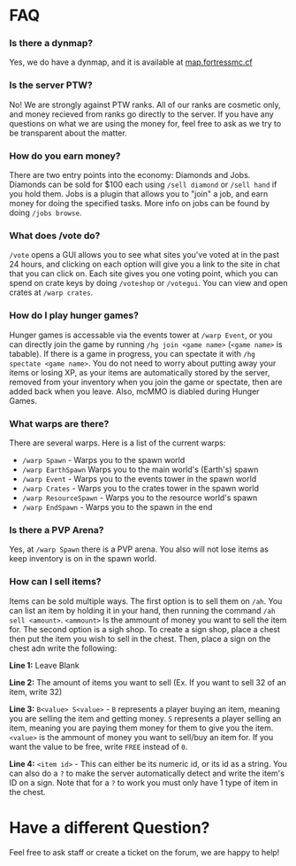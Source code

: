 # FAQ

### Is there a dynmap?

Yes, we do have a dynmap, and it is available at [map.fortressmc.cf](https://map.fortressmc.cf/)

### Is the server PTW?

No! We are strongly against PTW ranks. All of our ranks are cosmetic only, and money recieved from ranks go directly to the server. If you have any questions on what we are using the money for, feel free to ask as we try to be transparent about the matter.

### How do you earn money?

There are two entry points into the economy: Diamonds and Jobs. Diamonds can be sold for $100 each using ``/sell diamond`` or ``/sell hand`` if you hold them. Jobs is a plugin that allows you to "join" a job, and earn money for doing the specified tasks. More info on jobs can be found by doing ``/jobs browse``.

### What does /vote do?

``/vote`` opens a GUI allows you to see what sites you've voted at in the past 24 hours, and clicking on each option will give you a link to the site in chat that you can click on. Each site gives you one voting point, which you can spend on crate keys by doing ``/voteshop`` or ``/votegui``. You can view and open crates at ``/warp crates``.

### How do I play hunger games?

Hunger games is accessable via the events tower at ``/warp Event``, or you can directly join the game by running ``/hg join <game name>`` (``<game name>`` is tabable). If there is a game in progress, you can spectate it with ``/hg spectate <game name>``. You do not need to worry about putting away your items or losing XP, as your items are automatically stored by the server, removed from your inventory when you join the game or spectate, then are added back when you leave. Also, mcMMO is diabled during Hunger Games.

### What warps are there?

There are several warps. Here is a list of the current warps:
- ``/warp Spawn`` - Warps you to the spawn world
- ``/warp EarthSpawn`` Warps you to the main world's (Earth's) spawn
- ``/warp Event`` - Warps you to the events tower in the spawn world
- ``/warp Crates`` - Warps you to the crates tower in the spawn world
- ``/warp ResourceSpawn`` - Warps you to the resource world's spawn
- ``/warp EndSpawn`` - Warps you to the spawn in the end

### Is there a PVP Arena?

Yes, at ``/warp Spawn`` there is a PVP arena. You also will not lose items as keep inventory is on in the spawn world.

### How can I sell items?

Items can be sold multiple ways. The first option is to sell them on ``/ah``. You can list an item by holding it in your hand, then running the command ``/ah sell <amount>``. ``<ammount>`` Is the ammount of money you want to sell the item for. The second option is a sigh shop. To create a sign shop, place a chest then put the item you wish to sell in the chest. Then, place a sign on the chest adn write the following:    

**Line 1:** Leave Blank     

**Line 2:** The amount of items you want to sell (Ex. If you want to sell 32 of an item, write 32)      

**Line 3:** ``B<value> S<value>`` - ``B`` represents a player buying an item, meaning you are selling the item and getting money. ``S`` represents a player selling an item, meaning you are paying them money for them to give you the item. ``<value>`` is the ammount of money you want to sell/buy an item for. If you want the value to be free, write ``FREE`` instead of ``0``.      

**Line 4:** ``<item id>`` - This can either be its numeric id, or its id as a string. You can also do a ``?`` to make the server automatically detect and write the item's ID on a sign. Note that for a ``?`` to work you must only have 1 type of item in the chest.      

# Have a different Question?

Feel free to ask staff or create a ticket on the forum, we are happy to help!